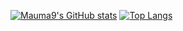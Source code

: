 [![Mauma9's GitHub stats](https://github-readme-stats.vercel.app/api?username=Mauma9&theme=tokyonight)](https://github.com/anuraghazra/github-readme-stats)
[![Top Langs](https://github-readme-stats.vercel.app/api/top-langs/?username=Mauma9&layout=compact&theme=tokyonight&show_icons=true)](https://github.com/anuraghazra/github-readme-stats)
